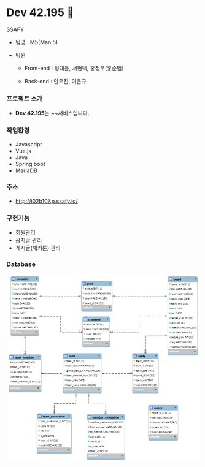 # Dev 42.195 :running:

SSAFY

- 팀명 : M5(Man 5)

- 팀원 

  - Front-end : 정대윤, 서현택, 홍정우(홍순범)
  
  - Back-end : 안우진, 이은규 





### 프로젝트 소개

- **Dev 42.195**는 ~~서비스입니다.



### 작업환경

- Javascript
- Vue.js
- Java
- Spring boot
- MariaDB



### 주소

- http://i02b107.p.ssafy.io/



### 구현기능

- 회원관리
- 공지글 관리
- 게시글(해커톤) 관리



### Database



![](./image/aws_0218.png)

